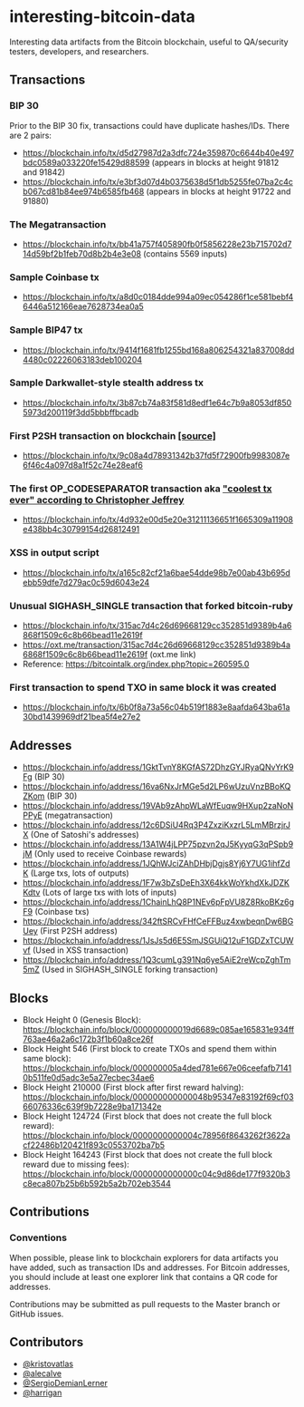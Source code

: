 # interesting-bitcoin-data

Interesting data artifacts from the Bitcoin blockchain, useful to QA/security testers, developers, and researchers.

## Transactions

### BIP 30

Prior to the BIP 30 fix, transactions could have duplicate hashes/IDs. There are 2 pairs:

* https://blockchain.info/tx/d5d27987d2a3dfc724e359870c6644b40e497bdc0589a033220fe15429d88599 (appears in blocks at height 91812 and 91842)
* https://blockchain.info/tx/e3bf3d07d4b0375638d5f1db5255fe07ba2c4cb067cd81b84ee974b6585fb468 (appears in blocks at height 91722 and 91880)

### The Megatransaction

* https://blockchain.info/tx/bb41a757f405890fb0f5856228e23b715702d714d59bf2b1feb70d8b2b4e3e08 (contains 5569 inputs)

### Sample Coinbase tx

* https://blockchain.info/tx/a8d0c0184dde994a09ec054286f1ce581bebf46446a512166eae7628734ea0a5

### Sample BIP47 tx

* https://blockchain.info/tx/9414f1681fb1255bd168a806254321a837008dd4480c02226063183deb100204

### Sample Darkwallet-style stealth address tx

* https://blockchain.info/tx/3b87cb74a83f581d8edf1e64c7b9a8053df8505973d200119f3dd5bbbffbcadb

### First P2SH transaction on blockchain [[source]](https://medium.com/@chjj/ethereum-is-the-op-eval-of-cryptocurrency-d6beaa17eb50)

* https://blockchain.info/tx/9c08a4d78931342b37fd5f72900fb9983087e6f46c4a097d8a1f52c74e28eaf6

### The first OP_CODESEPARATOR transaction aka ["coolest tx ever" according to Christopher Jeffrey](https://medium.com/@chjj/ethereum-is-the-op-eval-of-cryptocurrency-d6beaa17eb50)

* https://blockchain.info/tx/4d932e00d5e20e31211136651f1665309a11908e438bb4c30799154d26812491

### XSS in output script

* https://blockchain.info/tx/a165c82cf21a6bae54dde98b7e00ab43b695debb59dfe7d279ac0c59d6043e24

### Unusual SIGHASH_SINGLE transaction that forked bitcoin-ruby

* https://blockchain.info/tx/315ac7d4c26d69668129cc352851d9389b4a6868f1509c6c8b66bead11e2619f
* https://oxt.me/transaction/315ac7d4c26d69668129cc352851d9389b4a6868f1509c6c8b66bead11e2619f (oxt.me link)
* Reference: https://bitcointalk.org/index.php?topic=260595.0

### First transaction to spend TXO in same block it was created

* https://blockchain.info/tx/6b0f8a73a56c04b519f1883e8aafda643ba61a30bd1439969df21bea5f4e27e2

## Addresses

* https://blockchain.info/address/1GktTvnY8KGfAS72DhzGYJRyaQNvYrK9Fg (BIP 30)
* https://blockchain.info/address/16va6NxJrMGe5d2LP6wUzuVnzBBoKQZKom (BIP 30)
* https://blockchain.info/address/19VAb9zAhpWLaWfEuqw9HXup2zaNoNPPyE (megatransaction)
* https://blockchain.info/address/12c6DSiU4Rq3P4ZxziKxzrL5LmMBrzjrJX (One of Satoshi's addresses)
* https://blockchain.info/address/13A1W4jLPP75pzvn2qJ5KyyqG3qPSpb9jM (Only used to receive Coinbase rewards)
* https://blockchain.info/address/1JQhWJciZAhDHbjDgjs8Yj6Y7UG1ihfZdK (Large txs, lots of outputs)
* https://blockchain.info/address/1F7w3bZsDeEh3X64kkWoYkhdXkJDZKKdtv (Lots of large txs with lots of inputs)
* https://blockchain.info/address/1ChainLhQ8P1NEv6pFpVU8Z8RkoBKz6gF9 (Coinbase txs)
* https://blockchain.info/address/342ftSRCvFHfCeFFBuz4xwbeqnDw6BGUey (First P2SH address)
* https://blockchain.info/address/1JsJs5d6E5SmJSGUiQ12uF1GDZxTCUWvf (Used in XSS transaction)
* https://blockchain.info/address/1Q3cumLg391Nq6ye5AiE2reWcpZghTm5mZ (Used in SIGHASH_SINGLE forking transaction)

## Blocks

* Block Height 0 (Genesis Block): https://blockchain.info/block/000000000019d6689c085ae165831e934ff763ae46a2a6c172b3f1b60a8ce26f
* Block Height 546 (First block to create TXOs and spend them within same block): https://blockchain.info/block/000000005a4ded781e667e06ceefafb71410b511fe0d5adc3e5a27ecbec34ae6
* Block Height 210000 (First block after first reward halving): https://blockchain.info/block/000000000000048b95347e83192f69cf0366076336c639f9b7228e9ba171342e
* Block Height 124724 (First block that does not create the full block reward): https://blockchain.info/block/0000000000004c78956f8643262f3622acf22486b120421f893c0553702ba7b5
* Block Height 164243 (First block that does not create the full block reward due to missing fees): https://blockchain.info/block/0000000000000c04c9d86de177f9320b3c8eca807b25b6b592b5a2b702eb3544

## Contributions

### Conventions

When possible, please link to blockchain explorers for data artifacts you have added, such as transaction IDs and addresses. For Bitcoin addresses, you should include at least one explorer link that contains a QR code for addresses.

Contributions may be submitted as pull requests to the Master branch or GitHub issues.

## Contributors

* [@kristovatlas](https://github.com/kristovatlas/)
* [@alecalve](https://github.com/alecalve/)
* [@SergioDemianLerner](https://github.com/SergioDemianLerner/)
* [@harrigan](https://github.com/harrigan/)
